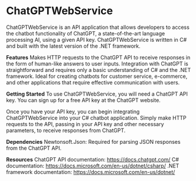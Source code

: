 # ChatGPTWebService

ChatGPTWebService is an API application that allows developers to access the chatbot functionality of ChatGPT, a state-of-the-art language processing AI, using a given API key. ChatGPTWebService is written in C# and built with the latest version of the .NET framework.

**Features**
Makes HTTP requests to the ChatGPT API to receive responses in the form of human-like answers to user inputs.
Integration with ChatGPT is straightforward and requires only a basic understanding of C# and the .NET framework.
Ideal for creating chatbots for customer service, e-commerce, and other applications that require effective communication with users.

**Getting Started**
To use ChatGPTWebService, you will need a ChatGPT API key. You can sign up for a free API key at the ChatGPT website.

Once you have your API key, you can begin integrating ChatGPTWebService into your C# chatbot application. Simply make HTTP requests to the API, passing in your API key and other necessary parameters, to receive responses from ChatGPT.

**Dependencies**
Newtonsoft.Json: Required for parsing JSON responses from the ChatGPT API.

**Resources**
ChatGPT API documentation: https://docs.chatgpt.com/
C# documentation: https://docs.microsoft.com/en-us/dotnet/csharp/
.NET framework documentation: https://docs.microsoft.com/en-us/dotnet/
